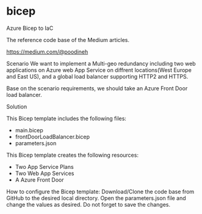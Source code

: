 # bicep
Azure Bicep to IaC

The reference code base of the Medium articles.

https://medium.com/@poodineh


Scenario
We want to implement a Multi-geo redundancy including two web applications on Azure web App Service on diffrent locations(West Europe and East US), and a global load balancer supporting HTTP2 and HTTPS.

Base on the scenario requirements, we should take an Azure Front Door load balancer.

Solution

This Bicep template includes the following files:
* main.bicep
* frontDoorLoadBalancer.bicep
* parameters.json

This Bicep template creates the following resources:
* Two App Service Plans
* Two Web App Services
* A Azure Front Door

How to configure the Bicep template:
Download/Clone the code base from GitHub to the desired local directory.
Open the parameters.json file and change the values as desired. Do not forget to save the changes.



